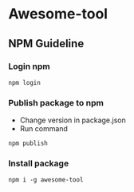 # Awesome-tool

## NPM Guideline

### Login npm

```
npm login
```

### Publish package to npm

- Change version in package.json
- Run command

```
npm publish
```

### Install package

```
npm i -g awesome-tool
```
